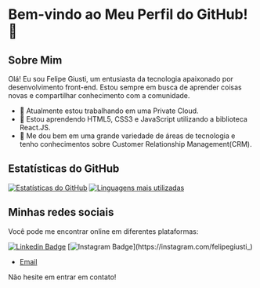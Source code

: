 # Bem-vindo ao Meu Perfil do GitHub! 👋

## Sobre Mim

Olá! Eu sou Felipe Giusti, um entusiasta da tecnologia apaixonado por desenvolvimento front-end. Estou sempre em busca de aprender coisas novas e compartilhar conhecimento com a comunidade.

- 🔭 Atualmente estou trabalhando em uma Private Cloud.
- 🌱 Estou aprendendo HTML5, CSS3 e JavaScript utilizando a biblioteca React.JS.
- 💬 Me dou bem em uma grande variedade de áreas de tecnologia e tenho conhecimentos sobre Customer Relationship Management(CRM).

<!--
## Linguagens e Ferramentas

<code><img height="30" src="https://raw.githubusercontent.com/github/explore/80688e429a7d4ef2fca1e82350fe8e3517d3494d/topics/html/html.png"></code>
<code><img height="30" src="https://raw.githubusercontent.com/github/explore/80688e429a7d4ef2fca1e82350fe8e3517d3494d/topics/css/css.png"></code>
<code><img height="30" src="https://raw.githubusercontent.com/github/explore/80688e429a7d4ef2fca1e82350fe8e3517d3494d/topics/styled-components/styled-components.png"></code>
<code><img height="30" src="https://raw.githubusercontent.com/github/explore/80688e429a7d4ef2fca1e82350fe8e3517d3494d/topics/javascript/javascript.png"></code>
<code><img height="30" src="https://raw.githubusercontent.com/github/explore/80688e429a7d4ef2fca1e82350fe8e3517d3494d/topics/react/react.png"></code>

-->
## Estatísticas do GitHub

[![Estatísticas do GitHub](https://github-readme-stats.vercel.app/api?username=felipegiusti&show_icons=true&theme=dark)](https://github.com/felipegiusti)
[![Linguagens mais utilizadas](https://github-readme-stats.vercel.app/api/top-langs/?username=felipegiusti&layout=compact&theme=dark)](https://github.com/felipegiusti/github-readme-stats)

## Minhas redes sociais

Você pode me encontrar online em diferentes plataformas:

[![Linkedin Badge](https://img.shields.io/badge/-LinkedIn-blue?style=flat-square&logo=Linkedin&logoColor=white&link=https://www.linkedin.com/in/felipegiusti2806/)](https://www.linkedin.com/in/felipegiusti2806/)
[![Instagram Badge](https://img.shields.io/badge/-Instagram-orange?style=flat-square&logo=Instagram&logoColor=white&link=https://instagram.com/felipegiusti_)](https://instagram.com/felipegiusti_)

- [Email](felipeegiusti@gmail.com)

Não hesite em entrar em contato!

